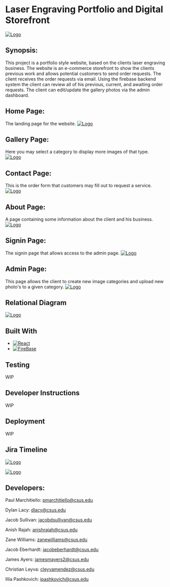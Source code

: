 [React.js]: https://img.shields.io/badge/React-20232A?style=for-the-badge&logo=react&logoColor=61DAFB
[React-url]: https://reactjs.org/
[Firebase.js]: https://img.shields.io/badge/Firebase-purple
[Firebase-url]: https://firebase.google.com/
[ELE-logo]: docs/media/Everything_Laser_Engraved_icon.png
[ELE-logowhiteorange]: docs/media/Everything_Laser_Engraved-logos_whiteorange.png
[Home-Page]: docs/media/HomePageImage.PNG
[Gallery-Page]: docs/media/GalleryPageImage.PNG
[Contact-Page]: docs/media/ContactPageImage.PNG
[About-Page]: docs/media/AboutPageImage.PNG
[Signin-Page]: docs/media/SigninPageImage.PNG
[Admin-Page]: docs/media/AdminPageImage.PNG
[Jira-Timeline]: docs/media/Jira%20Timeline.PNG
[Relation-Diagram]: docs/media/Relational_Diagram.png

# Laser Engraving Portfolio and Digital Storefront

[![Logo][ELE-logo]](https://example.com)

## Synopsis:

This project is a portfolio style website, based on the clients laser engraving business. The
website is an e-commerce storefront to show the clients previous work and allows potential
customers to send order requests. The client receives the order requests via email. Using the firebase backend system
the client can review all of his previous, current, and awaiting order requests. The client can edit/update the gallery
photos via the admin dashboard.

## Home Page:

The landing page for the website.
[![Logo][Home-Page]](https://example.com)

## Gallery Page:

Here you may select a category to display more images of that type.
[![Logo][Gallery-Page]](https://example.com)

## Contact Page:

This is the order form that customers may fill out to request a service.
[![Logo][Contact-Page]](https://example.com)

## About Page:

A page containing some information about the client and his business.
[![Logo][About-Page]](https://example.com)

## Signin Page:

The signin page that allows access to the admin page.
[![Logo][Signin-Page]](https://example.com)

## Admin Page:

This page allows the client to create new image categories and upload new photo's to a given category.
[![Logo][Admin-Page]](https://example.com)

## Relational Diagram

[![Logo][Relation-Diagram]](https://example.com)

## Built With

- [![React][React.js]][React-url]
- [![FireBase][Firebase.js]][Firebase-url]

## Testing

WIP

## Developer Instructions

WIP

## Deployment

WIP

## Jira Timeline

[![Logo][Jira-Timeline]](https://cyberknights8.atlassian.net/jira/software/projects/SCRUM/boards/1/timeline?timeline=MONTHS)

[![Logo][ELE-logowhiteorange]](https://example.com)

## Developers:

Paul Marchitiello:
pmarchitiello@csus.edu

Dylan Lacy:
dlacy@csus.edu

Jacob Sullivan:
jacobdsullivan@csus.edu

Anish Rajah:
anishrajah@csus.edu

Zane Williams:
zanewilliams@csus.edu

Jacob Eberhardt:
jacobeberhardt@csus.edu

James Ayers:
jamesmayers2@csus.edu

Christian Leyva:
cleyvamendez@csus.edu

Illia Pashkovich:
ipashkovich@csus.edu
